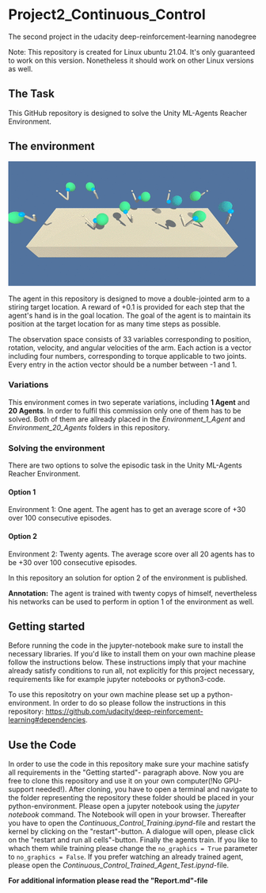# Project2_Continuous_Control
The second project in the udacity deep-reinforcement-learning nanodegree

Note: This repository is created for Linux ubuntu 21.04. It's only guaranteed to work on this version. Nonetheless it should work on other Linux versions as well.

## The Task
This GitHub repository is designed to solve the Unity ML-Agents Reacher Environment.

## The environment
![Unity ML-Agents Reacher Environment](Reacher.gif)

The agent in this repository is designed to move a double-jointed arm to a stiring target location. A reward of +0.1 is provided for each step that the agent's hand is in the goal location. The goal of the agent is to maintain its position at the target location for as many time steps as possible.

The observation space consists of 33 variables corresponding to position, rotation, velocity, and angular velocities of the arm. Each action is a vector including four numbers, corresponding to torque applicable to two joints. Every entry in the action vector should be a number between -1 and 1.

### Variations

This environment comes in two seperate variations, including **1 Agent** and **20 Agents**. In order to fulfil this commission only one of them has to be solved. Both of them are allready placed in the *Environment_1_Agent* and *Environment_20_Agents* folders in this repository.  

### Solving the environment

There are two options to solve the episodic task in the Unity ML-Agents Reacher Environment.

#### Option 1

Environment 1: One agent. The agent has to get an average score of +30 over 100 consecutive episodes.

#### Option 2

Environment 2: Twenty agents. The average score over all 20 agents has to be +30 over 100 consecutive episodes.

In this repository an solution for option 2 of the environment is published. 

**Annotation:** The agent is trained with twenty copys of himself, nevertheless his networks can be used to perform in option 1 of the environment as well.

## Getting started

Before running the code in the jupyter-notebook make sure to install the necessary libraries. If you'd like to install them on your own machine please follow the instructions below. These instructions imply that your machine already satisfy conditions to run all, not explicitly for this project necessary, requirements like for example jupyter notebooks or python3-code.

To use this repositotry on your own machine please set up a python-environment. In order to do so please follow the instructions in this repository: https://github.com/udacity/deep-reinforcement-learning#dependencies. 

## Use the Code

In order to use the code in this repository make sure your machine satisfy  all requirements in the "Getting started"- paragraph above. Now you are free to clone this repository and use it on your own computer(!No GPU-support needed!). After cloning, you have to open a terminal and navigate to the folder representing the repository these folder should be placed in your python-environment. Please open a jupyter notebook using the *jupyter notebook* command. The Notebook will open in your browser. Thereafter you have to open the *Continuous_Control_Training.ipynd*-file and restart the kernel by clicking on the "restart"-button. A dialogue will open, please click on the "restart and run all cells"-button. Finally the agents train. If you like to whach them while training please change the ```no_graphics = True``` parameter to ```no_graphics = False```. If you prefer watching an already trained agent, please open the *Continuous_Control_Trained_Agent_Test.ipynd*-file.

**For additional information please read the "Report.md"-file**
